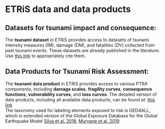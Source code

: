# ETRiS data and data products

## Datasets for tsunami impact and consequence:
The **tsunami dataset** in ETRiS provides access to datasets of tsunami intensity measures (IM), damage (DM), and fatalities (DV) collected from past tsunami events. These datasets are already published in the literature.
Use [this link](https://github.com/eurotsunamirisk/etris_data_and_data_products/blob/main/etris_data_table.xlsx) to appropriately cite them.

## Data Products for Tsunami Risk Assessment:
The **tsunami data product** in ETRiS provides access to various PTRA components, including **damage scales**, **fragility curves**, **consequence functions**, **vulnerability curves**, and **loss curves**. The detailed version of data products, including all available data products, can be found at: [this link](https://github.com/eurotsunamirisk/etris_data_and_data_products/blob/main/etris_data_prodcuts_table.xlsx)
<br>The taxonomy used for labeling elements exposed to risk is GED4ALL, which is extended version of the Global Exposure Database for the Global Earthquake Model [Silva et al. 2018](https://www.globalquakemodel.org/gempublications/global-exposure-database-for-multi-hazard-risk-analysis-multi-hazard-exposure-taxonomy), [Murnane et al. 2019](https://www.emerald.com/insight/content/doi/10.1108/DPM-09-2019-0293/full/html) 
